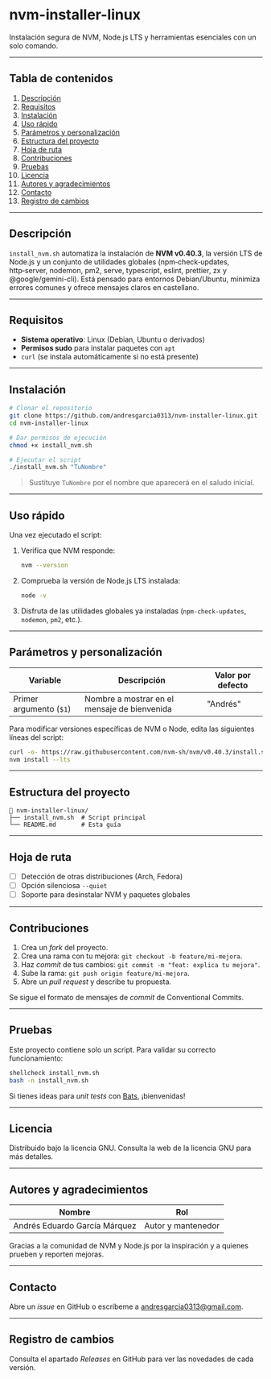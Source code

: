 # nvm-installer-linux

Instalación segura de NVM, Node.js LTS y herramientas esenciales con un solo comando.

---

## Tabla de contenidos

1. [Descripción](#descripción)
2. [Requisitos](#requisitos)
3. [Instalación](#instalación)
4. [Uso rápido](#uso-rápido)
5. [Parámetros y personalización](#parámetros-y-personalización)
6. [Estructura del proyecto](#estructura-del-proyecto)
7. [Hoja de ruta](#hoja-de-ruta)
8. [Contribuciones](#contribuciones)
9. [Pruebas](#pruebas)
10. [Licencia](#licencia)
11. [Autores y agradecimientos](#autores-y-agradecimientos)
12. [Contacto](#contacto)
13. [Registro de cambios](#registro-de-cambios)

---

## Descripción

`install_nvm.sh` automatiza la instalación de **NVM v0.40.3**, la versión LTS de Node.js y un conjunto de utilidades globales (npm‑check‑updates, http‑server, nodemon, pm2, serve, typescript, eslint, prettier, zx y @google/gemini-cli). Está pensado para entornos Debian/Ubuntu, minimiza errores comunes y ofrece mensajes claros en castellano.

---

## Requisitos

* **Sistema operativo**: Linux (Debian, Ubuntu o derivados)
* **Permisos sudo** para instalar paquetes con `apt`
* `curl` (se instala automáticamente si no está presente)

---

## Instalación

```bash
# Clonar el repositorio
git clone https://github.com/andresgarcia0313/nvm-installer-linux.git
cd nvm-installer-linux

# Dar permisos de ejecución
chmod +x install_nvm.sh

# Ejecutar el script
./install_nvm.sh "TuNombre"
```

> Sustituye `TuNombre` por el nombre que aparecerá en el saludo inicial.

---

## Uso rápido

Una vez ejecutado el script:

1. Verifica que NVM responde:

   ```bash
   nvm --version
   ```
2. Comprueba la versión de Node.js LTS instalada:

   ```bash
   node -v
   ```
3. Disfruta de las utilidades globales ya instaladas (`npm-check-updates`, `nodemon`, `pm2`, etc.).

---

## Parámetros y personalización

| Variable                | Descripción                                  | Valor por defecto |
| ----------------------- | -------------------------------------------- | ----------------- |
| Primer argumento (`$1`) | Nombre a mostrar en el mensaje de bienvenida | "Andrés"          |

Para modificar versiones específicas de NVM o Node, edita las siguientes líneas del script:

```bash
curl -o- https://raw.githubusercontent.com/nvm-sh/nvm/v0.40.3/install.sh | bash
nvm install --lts
```

---

## Estructura del proyecto

```
📁 nvm-installer-linux/
├── install_nvm.sh  # Script principal
└── README.md       # Esta guía
```

---

## Hoja de ruta

* [ ] Detección de otras distribuciones (Arch, Fedora)
* [ ] Opción silenciosa `--quiet`
* [ ] Soporte para desinstalar NVM y paquetes globales

---

## Contribuciones

1. Crea un *fork* del proyecto.
2. Crea una rama con tu mejora: `git checkout -b feature/mi-mejora`.
3. Haz *commit* de tus cambios: `git commit -m "feat: explica tu mejora"`.
4. Sube la rama: `git push origin feature/mi-mejora`.
5. Abre un *pull request* y describe tu propuesta.

Se sigue el formato de mensajes de *commit* de Conventional Commits.

---

## Pruebas

Este proyecto contiene solo un script. Para validar su correcto funcionamiento:

```bash
shellcheck install_nvm.sh
bash -n install_nvm.sh
```

Si tienes ideas para *unit tests* con [Bats](https://github.com/bats-core/bats-core), ¡bienvenidas!

---

## Licencia

Distribuido bajo la licencia GNU. Consulta la web de la licencia GNU para más detalles.

---

## Autores y agradecimientos

| Nombre                        | Rol                |
| ----------------------------- | ------------------ |
| Andrés Eduardo García Márquez | Autor y mantenedor |

Gracias a la comunidad de NVM y Node.js por la inspiración y a quienes prueben y reporten mejoras.

---

## Contacto

Abre un *issue* en GitHub o escríbeme a [andresgarcia0313@gmail.com](mailto:andresgarcia0313@gmail.com).

---

## Registro de cambios

Consulta el apartado *Releases* en GitHub para ver las novedades de cada versión.
